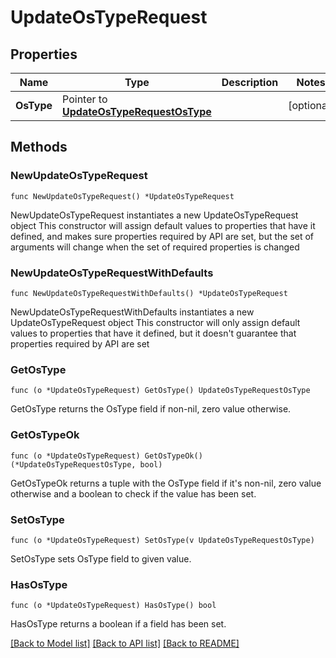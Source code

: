 # UpdateOsTypeRequest

## Properties

Name | Type | Description | Notes
------------ | ------------- | ------------- | -------------
**OsType** | Pointer to [**UpdateOsTypeRequestOsType**](UpdateOsTypeRequestOsType.md) |  | [optional] 

## Methods

### NewUpdateOsTypeRequest

`func NewUpdateOsTypeRequest() *UpdateOsTypeRequest`

NewUpdateOsTypeRequest instantiates a new UpdateOsTypeRequest object
This constructor will assign default values to properties that have it defined,
and makes sure properties required by API are set, but the set of arguments
will change when the set of required properties is changed

### NewUpdateOsTypeRequestWithDefaults

`func NewUpdateOsTypeRequestWithDefaults() *UpdateOsTypeRequest`

NewUpdateOsTypeRequestWithDefaults instantiates a new UpdateOsTypeRequest object
This constructor will only assign default values to properties that have it defined,
but it doesn't guarantee that properties required by API are set

### GetOsType

`func (o *UpdateOsTypeRequest) GetOsType() UpdateOsTypeRequestOsType`

GetOsType returns the OsType field if non-nil, zero value otherwise.

### GetOsTypeOk

`func (o *UpdateOsTypeRequest) GetOsTypeOk() (*UpdateOsTypeRequestOsType, bool)`

GetOsTypeOk returns a tuple with the OsType field if it's non-nil, zero value otherwise
and a boolean to check if the value has been set.

### SetOsType

`func (o *UpdateOsTypeRequest) SetOsType(v UpdateOsTypeRequestOsType)`

SetOsType sets OsType field to given value.

### HasOsType

`func (o *UpdateOsTypeRequest) HasOsType() bool`

HasOsType returns a boolean if a field has been set.


[[Back to Model list]](../README.md#documentation-for-models) [[Back to API list]](../README.md#documentation-for-api-endpoints) [[Back to README]](../README.md)


